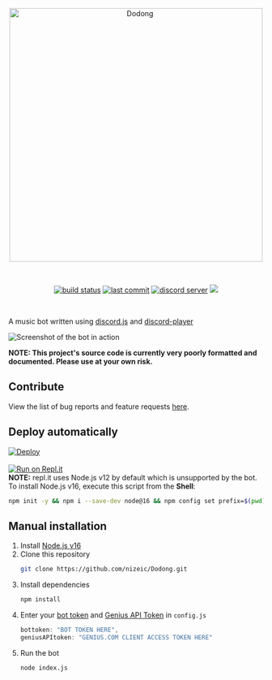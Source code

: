<div align="center">
  <p>
    <img src="https://nize.ph/gallery/dodongmedium.png" width="500" alt="Dodong" /></a>
  </p>
  <br>
  <p>
    <a href="https://github.com/nizeic/Dodong/actions"><img src="https://img.shields.io/github/workflow/status/nizeic/Dodong/Node.js%20CI?color=44b868&logo=GitHub%20Actions&logoColor=white&style=flat-square" alt="build status"></a> 
    <a href="https://github.com/nizeic/Dodong/commits/main"><img src="https://img.shields.io/github/last-commit/nizeic/Dodong?color=44b868&logo=GitHub&logoColor=white&style=flat-square" alt="last commit"></a> 
    <a href="https://nize.ph/discord"><img src="https://img.shields.io/discord/706460727573217381?color=44b868&logo=discord&logoColor=white&style=flat-square" alt="discord server"></a>
    <a href="https://www.npmjs.com/package/discord.js"><img src="https://img.shields.io/github/package-json/dependency-version/nizeic/Dodong/discord.js?color=44b868&logo=npm&style=flat-square"></a>
    
  </p>
</div>
<br>

A music bot written using [discord.js](https://github.com/discordjs/discord.js) and [discord-player](https://github.com/Androz2091/discord-player)

![Screenshot of the bot in action](https://nize.ph/gallery/dodongexample.png)

**NOTE: This project's source code is currently very poorly formatted and documented. Please use at your own risk.**

## Contribute
View the list of bug reports and feature requests [here](https://github.com/nizeic/Dodong/issues).

## Deploy automatically
[![Deploy](https://www.herokucdn.com/deploy/button.svg)](https://heroku.com/deploy)<br><br>
[![Run on Repl.it](https://repl.it/badge/github/nizeic/Dodong)](https://repl.it/github/nizeic/Dodong)<br>
**NOTE:** repl.it uses Node.js v12 by default which is unsupported by the bot.<br>
To install Node.js v16, execute this script from the **Shell**:
```sh
npm init -y && npm i --save-dev node@16 && npm config set prefix=$(pwd)/node_modules/node && export PATH=$(pwd)/node_modules/node/bin:$PATH
```

## Manual installation
1. Install [Node.js v16](https://nodejs.org/en/download)
2. Clone this repository
    ```sh
    git clone https://github.com/nizeic/Dodong.git
    ```
3. Install dependencies
    ```sh
    npm install
    ```
4. Enter your [bot token](https://discord.com/developers/applications) and [Genius API Token](https://genius.com/api-clients) in `config.js`
    ```js
    bottoken: "BOT TOKEN HERE",
    geniusAPItoken: "GENIUS.COM CLIENT ACCESS TOKEN HERE"
    ```
5. Run the bot
    ```sh
    node index.js
    ```

